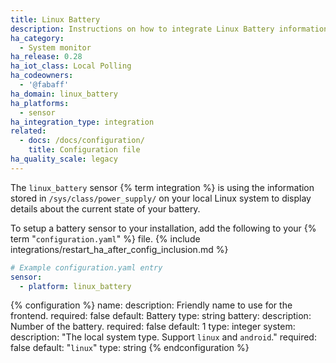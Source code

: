 ```yaml
---
title: Linux Battery
description: Instructions on how to integrate Linux Battery information into Home Assistant.
ha_category:
  - System monitor
ha_release: 0.28
ha_iot_class: Local Polling
ha_codeowners:
  - '@fabaff'
ha_domain: linux_battery
ha_platforms:
  - sensor
ha_integration_type: integration
related:
  - docs: /docs/configuration/
    title: Configuration file
ha_quality_scale: legacy
---
```


The `linux_battery` sensor {% term integration %} is using the information stored in `/sys/class/power_supply/` on your local Linux system to display details about the current state of your battery.

To setup a battery sensor to your installation, add the following to your {% term "`configuration.yaml`" %} file.
{% include integrations/restart_ha_after_config_inclusion.md %}

```yaml
# Example configuration.yaml entry
sensor:
  - platform: linux_battery
```

{% configuration %}
name:
  description: Friendly name to use for the frontend.
  required: false
  default: Battery
  type: string
battery:
  description: Number of the battery.
  required: false
  default: 1
  type: integer
system:
  description: "The local system type. Support `linux` and `android`."
  required: false
  default: "`linux`"
  type: string
{% endconfiguration %}
